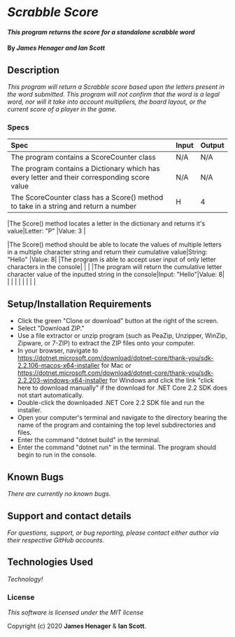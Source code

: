 # _Scrabble Score_

#### _This program returns the score for a standalone scrabble word_

#### By _**James Henager and Ian Scott**_

## Description

_This program will return a Scrabble score based upon the letters present in the word submitted. This program will not confirm that the word is a legal word, nor will it take into account multipliers, the board layout, or the current score of a player in the game._

### Specs
| Spec | Input | Output |
| :-------------     | :------------- | :------------- |
|The program contains a ScoreCounter class |N/A  |N/A  |
|The program contains a Dictionary which has every letter and their corresponding score value |N/A | N/A |
|The ScoreCounter class has a Score() method to take in a string and return a number | H | 4 |

|The Score() method locates a letter in the dictionary and returns it's value|Letter: "P" |Value: 3  |

|The Score() method should be able to locate the values of multiple letters in a multiple character string and return their cumulative value|String: "Hello" |Value: 8|
|The program is able to accept user input of only letter characters in the console|  |  |
|The program will return the cumulative letter character value of the inputted string in the console|Input: "Hello"|Value: 8|
|  |  |  |
|  |  |  |

## Setup/Installation Requirements

* Click the green "Clone or download" button at the right of the screen.
* Select "Download ZIP."
* Use a file extractor or unzip program (such as PeaZip, Unzipper, WinZip, Zipware, or 7-ZIP) to extract the ZIP files onto your computer.
* In your browser, navigate to https://dotnet.microsoft.com/download/dotnet-core/thank-you/sdk-2.2.106-macos-x64-installer for Mac or https://dotnet.microsoft.com/download/dotnet-core/thank-you/sdk-2.2.203-windows-x64-installer for Windows and click the link "click here to download manually" if the download for .NET Core 2.2 SDK does not start automatically.
* Double-click the downloaded .NET Core 2.2 SDK file and run the installer.
* Open your computer's terminal and navigate to the directory bearing the name of the program and containing the top level subdirectories and files.
* Enter the command "dotnet build" in the terminal.
* Enter the command "dotnet run" in the terminal. The program should begin to run in the console.

## Known Bugs

_There are currently no known bugs._

## Support and contact details

_For questions, support, or bug reporting, please contact either author via their respective GitHub accounts._

## Technologies Used

_Technology!_

### License

_This software is licensed under the MIT license_

Copyright (c) 2020 **James Henager** & **Ian Scott**.
